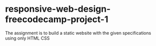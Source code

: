 # responsive-web-design-freecodecamp-project-1
 The assignment is to build a static website with the given specifications using only HTML CSS
